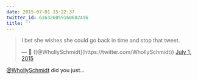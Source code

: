 ```yaml
---
date: 2015-07-01 15:22:37
twitter_id: 616326059160682496
title: ''
---
```


<blockquote class="twitter-tweet"><p lang="en" dir="ltr">I bet she wishes she could go back in time and stop that tweet.</p>&mdash; 🤧 ([@WhollySchmidt](https://twitter.com/WhollySchmidt)) <a href="https://twitter.com/WhollySchmidt/status/616325356384092161?ref_src=twsrc%5Etfw">July 1, 2015</a></blockquote>
<script async src="https://platform.twitter.com/widgets.js" charset="utf-8"></script>

[@WhollySchmidt](https://twitter.com/WhollySchmidt) did you just...
